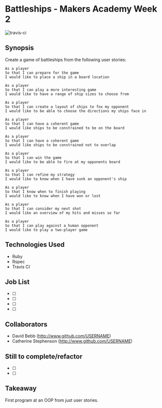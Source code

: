 Battleships - Makers Academy Week 2
=======================
![travis-ci](https://api.travis-ci.org/davidbebb/battleships-david.svg?branch=master)

## Synopsis

Create a game of battleships from the following user stories:

```
As a player
So that I can prepare for the game
I would like to place a ship in a board location

As a player
So that I can play a more interesting game
I would like to have a range of ship sizes to choose from

As a player
So that I can create a layout of ships to fox my opponent
I would like to be able to choose the directions my ships face in

As a player
So that I can have a coherent game
I would like ships to be constrained to be on the board

As a player
So that I can have a coherent game
I would like ships to be constrained not to overlap

As a player
So that I can win the game
I would like to be able to fire at my opponents board

As a player
So that I can refine my strategy
I would like to know when I have sunk an opponent's ship

As a player
So that I know when to finish playing
I would like to know when I have won or lost

As a player
So that I can consider my next shot
I would like an overview of my hits and misses so far

As a player
So that I can play against a human opponent
I would like to play a two-player game
```

## Technologies Used

- Ruby
- Rspec
- Travis CI


## Job List

- [ ]
- [ ]
- [ ]
- [ ]

## Collaborators

- David Bebb (http://www.github.com/USERNAME)
- Catherine Stephenson (http://www.github.com/USERNAME)

## Still to complete/refactor

- [ ]
- [ ]

## Takeaway

First program at an OOP from just user stories.
